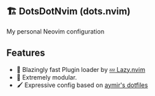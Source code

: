 ## 🏗️ DotsDotNvim (dots.nvim)
My personal Neovim configuration

## Features
- 🚄 Blazingly fast Plugin loader by [💤 Lazy.nvim](https://github.com/folke/lazy.nvim)
- 💪 Extremely modular.
- 🖌 Expressive config based on [aymir's dotfiles](https://github.com/ayamir/nvimdots)
